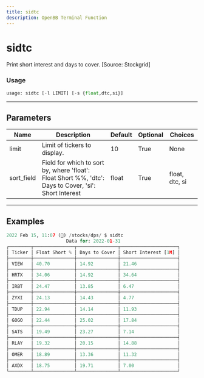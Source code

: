 ```yaml
---
title: sidtc
description: OpenBB Terminal Function
---
```


# sidtc

Print short interest and days to cover. [Source: Stockgrid]
### Usage 
```python
usage: sidtc [-l LIMIT] [-s {float,dtc,si}]
```
---
## Parameters
| Name | Description | Default | Optional | Choices |
| ---- | ----------- | ------- | -------- | ------- |
| limit | Limit of tickers to display. | 10 | True | None |
| sort_field | Field for which to sort by, where 'float': Float Short %%, 'dtc': Days to Cover, 'si': Short Interest | float | True | float, dtc, si |
---
## Examples
```python
2022 Feb 15, 11:07 (🦋) /stocks/dps/ $ sidtc
                      Data for: 2022-01-31
┌────────┬───────────────┬───────────────┬─────────────────────┐
│ Ticker │ Float Short % │ Days to Cover │ Short Interest [1M] │
├────────┼───────────────┼───────────────┼─────────────────────┤
│ VIEW   │ 40.70         │ 14.92         │ 21.46               │
├────────┼───────────────┼───────────────┼─────────────────────┤
│ HRTX   │ 34.06         │ 14.92         │ 34.64               │
├────────┼───────────────┼───────────────┼─────────────────────┤
│ IRBT   │ 24.47         │ 13.85         │ 6.47                │
├────────┼───────────────┼───────────────┼─────────────────────┤
│ ZYXI   │ 24.13         │ 14.43         │ 4.77                │
├────────┼───────────────┼───────────────┼─────────────────────┤
│ TDUP   │ 22.94         │ 14.14         │ 11.93               │
├────────┼───────────────┼───────────────┼─────────────────────┤
│ GOGO   │ 22.44         │ 25.02         │ 17.84               │
├────────┼───────────────┼───────────────┼─────────────────────┤
│ SATS   │ 19.49         │ 23.27         │ 7.14                │
├────────┼───────────────┼───────────────┼─────────────────────┤
│ RLAY   │ 19.32         │ 20.15         │ 14.88               │
├────────┼───────────────┼───────────────┼─────────────────────┤
│ OMER   │ 18.89         │ 13.36         │ 11.32               │
├────────┼───────────────┼───────────────┼─────────────────────┤
│ AXDX   │ 18.75         │ 19.71         │ 7.00                │
└────────┴───────────────┴───────────────┴─────────────────────┘
```
